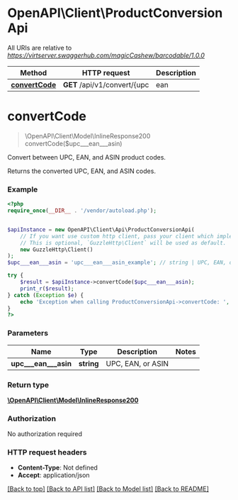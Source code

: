 # OpenAPI\Client\ProductConversionApi

All URIs are relative to *https://virtserver.swaggerhub.com/magicCashew/barcodable/1.0.0*

Method | HTTP request | Description
------------- | ------------- | -------------
[**convertCode**](ProductConversionApi.md#convertCode) | **GET** /api/v1/convert/{upc | ean | asin} | Convert between UPC, EAN, and ASIN product codes.


# **convertCode**
> \OpenAPI\Client\Model\InlineResponse200 convertCode($upc___ean___asin)

Convert between UPC, EAN, and ASIN product codes.

Returns the converted UPC, EAN, and ASIN codes.

### Example
```php
<?php
require_once(__DIR__ . '/vendor/autoload.php');


$apiInstance = new OpenAPI\Client\Api\ProductConversionApi(
    // If you want use custom http client, pass your client which implements `GuzzleHttp\ClientInterface`.
    // This is optional, `GuzzleHttp\Client` will be used as default.
    new GuzzleHttp\Client()
);
$upc___ean___asin = 'upc___ean___asin_example'; // string | UPC, EAN, or ASIN

try {
    $result = $apiInstance->convertCode($upc___ean___asin);
    print_r($result);
} catch (Exception $e) {
    echo 'Exception when calling ProductConversionApi->convertCode: ', $e->getMessage(), PHP_EOL;
}
?>
```

### Parameters

Name | Type | Description  | Notes
------------- | ------------- | ------------- | -------------
 **upc___ean___asin** | **string**| UPC, EAN, or ASIN |

### Return type

[**\OpenAPI\Client\Model\InlineResponse200**](../Model/InlineResponse200.md)

### Authorization

No authorization required

### HTTP request headers

 - **Content-Type**: Not defined
 - **Accept**: application/json

[[Back to top]](#) [[Back to API list]](../../README.md#documentation-for-api-endpoints) [[Back to Model list]](../../README.md#documentation-for-models) [[Back to README]](../../README.md)

